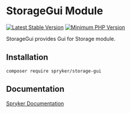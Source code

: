 # StorageGui Module
[![Latest Stable Version](https://poser.pugx.org/spryker/storage-gui/v/stable.svg)](https://packagist.org/packages/spryker/storage-gui)
[![Minimum PHP Version](https://img.shields.io/badge/php-%3E%3D%208.0-8892BF.svg)](https://php.net/)

StorageGui provides Gui for Storage module.

## Installation

```
composer require spryker/storage-gui
```

## Documentation

[Spryker Documentation](https://docs.spryker.com)
